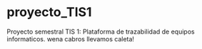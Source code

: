 # proyecto_TIS1
Proyecto semestral TIS 1: Plataforma de trazabilidad de equipos informaticos.
wena cabros llevamos caleta!

